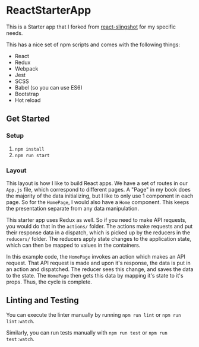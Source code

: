 # ReactStarterApp

This is a Starter app that I forked from [react-slingshot](https://github.com/coryhouse/react-slingshot) for my
specific needs.

This has a nice set of npm scripts and comes with the following things:

- React
- Redux
- Webpack
- Jest
- SCSS
- Babel (so you can use ES6)
- Bootstrap
- Hot reload

## Get Started

### Setup

1. `npm install`
2. `npm run start`

### Layout
This layout is how I like to build React apps. We have a set of routes in our `App.js` file, which correspond
to different pages. A "Page" in my book does the majority of the data initializing, but I like to only use 1 component in each page. So for the `HomePage`, I would also have a `Home` component. This keeps the presentation separate from any data manipulation. 

This starter app uses Redux as well. So if you need to make API requests, you would do that in the `actions/` folder. The actions make requests and put their response data in a dispatch, which is picked up by the reducers in the `reducers/` folder. The reducers apply state changes to the application state, which can then be mapped to values in the containers.

In this example code, the `HomePage` invokes an action which makes an API request. That API request is made and upon it's response, the data is put in an action and dispatched. The reducer sees this change, and saves the data to the state. The `HomePage` then gets this data by mapping it's state to it's props. Thus, the cycle is complete.

## Linting and Testing

You can execute the linter manually by running `npm run lint` or `npm run lint:watch`.

Similarly, you can run tests manually with `npm run test` or `npm run test:watch`.
